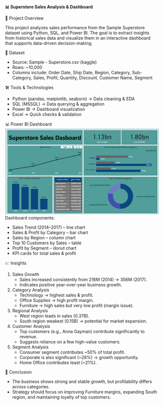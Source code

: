 **📊 Superstore Sales Analysis & Dashboard**

📌 Project Overview

This project analyzes sales performance from the Sample Superstore dataset using Python, SQL, and Power BI.
The goal is to extract insights from historical sales data and visualize them in an interactive dashboard that supports data-driven decision-making.

📂 Dataset
- Source: Sample - Superstore.csv (kaggle)
- Rows: ~10,000
- Columns include:
  Order Date, Ship Date, Region, Category, Sub-Category, Sales, Profit, Quantity, Discount, Customer Name, Segment

🛠 Tools & Technologies
- Python (pandas, matplotlib, seaborn) → Data cleaning & EDA
- SQL (MSSQL) → Data querying & aggregation
- Power BI → Dashboard visualization
- Excel → Quick checks & validation

📊 Power BI Dashboard
![Dashboard Preview](./superstore_dashboard.png)
Dashboard components:
- Sales Trend (2014–2017) – line chart
- Sales & Profit by Category – bar chart
- Sales by Region – column chart
- Top 10 Customers by Sales – table
- Profit by Segment – donut chart
- KPI cards for total sales & profit

📈 Insights
1. Sales Growth
   - Sales increased consistently from 216M (2014) → 356M (2017).
   - Indicates positive year-over-year business growth.
2. Category Analysis
   - Technology → highest sales & profit.
   - Office Supplies → high profit margin.
   - Furniture → high sales but very low profit (margin issue).
3. Regional Analysis
   - West region leads in sales (0.37B).
   - South region weakest (0.15B) → potential for market expansion.
4. Customer Analysis
   - Top customers (e.g., Anna Gayman) contribute significantly to revenue.
   - Suggests reliance on a few high-value customers.
5. Segment Analysis
   - Consumer segment contributes ~50% of total profit.
   - Corporate is also significant (~28%) → growth opportunity.
   - Home Office contributes least (~21%).

🚀 Conclusion
- The business shows strong and stable growth, but profitability differs across categories.
- Strategy should focus on improving Furniture margins, expanding South region, and maintaining loyalty of top customers.

